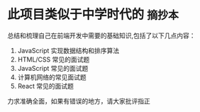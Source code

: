 # 此项目类似于中学时代的 `摘抄本` 

总结和梳理自己在前端开发中需要的基础知识,包括了以下几点内容：

1. JavaScript 实现数据结构和排序算法
2. HTML/CSS 常见的面试题
3. JavaScript 常见的面试题
4. 计算机网络的常见面试题
5. React 常见的面试题

力求准确全面，如果有错误的地方，请大家批评指正


